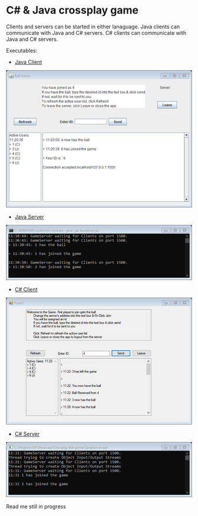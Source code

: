 # C# & Java crossplay game
Clients and servers can be started in either lanaguage. 
Java clients can communicate with Java and C# servers. 
C# clients can communicate with Java and C# servers. 

Executables:
- [Java Client](https://github.com/SamAbley/Showcase/blob/master/Crossplay%20Ball%20game/JavaClient.jar)

![Java Client](https://github.com/SamAbley/Showcase/blob/master/ReadME%20Images/Crossplay%20game/Java%20Client.png?raw=true)

- [Java Server](https://github.com/SamAbley/Showcase/blob/master/Crossplay%20Ball%20game/JavaServer.jar)

![Java Server](https://github.com/SamAbley/Showcase/blob/master/ReadME%20Images/Crossplay%20game/Java%20Server.png?raw=true)

- [C# Client](https://github.com/SamAbley/Showcase/blob/master/Crossplay%20Ball%20game/GameClient.exe)

![C# Client](https://github.com/SamAbley/Showcase/blob/master/ReadME%20Images/Crossplay%20game/C%23%20Client.png?raw=true)

- [C# Server](https://github.com/SamAbley/Showcase/blob/master/Crossplay%20Ball%20game/GameServer.exe)

![C# Server](https://github.com/SamAbley/Showcase/blob/master/ReadME%20Images/Crossplay%20game/C%23%20Server.png?raw=true)


Read me still in progress 
